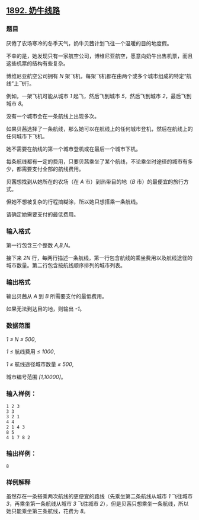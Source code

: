 ## [1892. 奶牛线路](https://www.acwing.com/problem/content/1894/)

### 题目

厌倦了农场寒冷的冬季天气，奶牛贝茜计划飞往一个温暖的目的地度假。

不幸的是，她发现只有一家航空公司，博维尼亚航空，愿意向奶牛出售机票，而且这些机票的结构有些复杂。

博维尼亚航空公司拥有 *N* 架飞机，每架飞机都在由两个或多个城市组成的特定“航线”上飞行。

例如，一架飞机可能从城市 *1* 起飞，然后飞到城市 *5*，然后飞到城市 *2*，最后飞到城市 *8*。

没有一个城市会在一条航线上出现多次。

如果贝茜选择了一条航线，那么她可以在航线上的任何城市登机，然后在航线上的任何城市下飞机。

她不需要在航线的第一个城市登机或在最后一个城市下机。

每条航线都有一定的费用，只要贝茜乘坐了某个航线，不论乘坐时途径的城市有多少，都需要支付全部的航线费用。

贝茜想找到从她所在的农场（在 *A* 市）到热带目的地（*B* 市）的最便宜的旅行方式。

但她不想被复杂的行程搞糊涂，所以她只想搭乘一条航线。

请确定她需要支付的最低费用。

### 输入格式

第一行包含三个整数 *A,B,N*。

接下来 *2N* 行，每两行描述一条航线，第一行包含航线的乘坐费用以及航线途径的城市数量。第二行包含按航线顺序排列的城市列表。

### 输出格式

输出贝茜从 *A* 到 *B* 所需要支付的最低费用。

如果无法到达目的地，则输出 *-1*。

### 数据范围

*1 ≤ N ≤ 500*,

*1 ≤* 航线费用 *≤ 1000*,

*1 ≤* 航线途径城市数量 *≤ 500*,

城市编号范围 *[1,10000]*。

### 输入样例：

```
1 2 3
3 3
3 2 1
4 4
2 1 4 3
8 5
4 1 7 8 2
```

### 输出样例：

```
8
```

### 样例解释

虽然存在一条搭乘两次航线的更便宜的路线（先乘坐第二条航线从城市 *1* 飞往城市 *3*，再乘坐第一条航线从城市 *3* 飞往城市 *2*），但是贝茜只想乘坐一条航线，所以她只能乘坐第三条航线，花费为 *8*。
